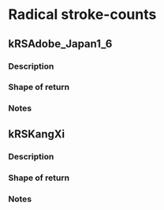 # Radical stroke-counts

## kRSAdobe_Japan1_6
### Description
>
### Shape of return

### Notes

## kRSKangXi
### Description
>
### Shape of return

### Notes
